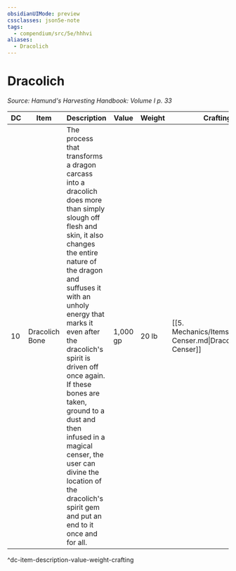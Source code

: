 ```yaml
---
obsidianUIMode: preview
cssclasses: json5e-note
tags:
  - compendium/src/5e/hhhvi
aliases:
  - Dracolich
---
```

# Dracolich
*Source: Hamund's Harvesting Handbook: Volume I p. 33* 

| DC | Item | Description | Value | Weight | Crafting |
|----|------|-------------|-------|--------|----------|
| 10 | Dracolich Bone | The process that transforms a dragon carcass into a dracolich does more than simply slough off flesh and skin, it also changes the entire nature of the dragon and suffuses it with an unholy energy that marks it even after the dracolich's spirit is driven off once again. If these bones are taken, ground to a dust and then infused in a magical censer, the user can divine the location of the dracolich's spirit gem and put an end to it once and for all. | 1,000 gp | 20 lb | [[5. Mechanics/Items/Dracolich Censer.md\|Dracolich Censer]] |
^dc-item-description-value-weight-crafting
